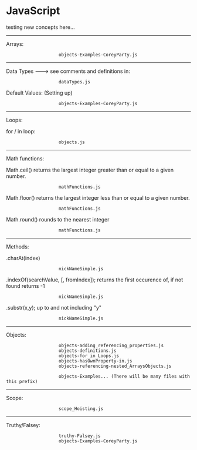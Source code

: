 # JavaScript
testing new concepts here...

-----------------
Arrays:

                        objects-Examples-CoreyParty.js


-----------------

Data Types ---> see comments and definitions in: 

                        dataTypes.js


Default Values: (Setting up)

                        objects-Examples-CoreyParty.js

-----------------

Loops:

for / in  loop:   

                        objects.js

----------------

Math functions:

Math.ceil() returns the largest integer greater than or equal to a given number.

                        mathFunctions.js

Math.floor() returns the largest integer less than or equal to a given number.

                        mathFunctions.js

Math.round() rounds to the nearest integer

                        mathFunctions.js

-----------------

Methods:

.charAt(index)

                        nickNameSimple.js

.indexOf(searchValue, [, fromIndex]);  returns the first occurence of, if not found returns -1

                        nickNameSimple.js

.substr(x,y);  up to and not including "y"

                        nickNameSimple.js

-----------------

Objects:

                        objects-adding_referencing_properties.js
                        objects-definitions.js
                        objects-for_in_Loops.js
                        objects-hasOwnProperty-in.js
                        objects-referencing-nested_ArraysObjects.js
                        
                        objects-Examples... (There will be many files with this prefix)

-----------------

Scope:

                        scope_Hoisting.js

-----------------

Truthy/Falsey:

                        truthy-Falsey.js
                        objects-Examples-CoreyParty.js



